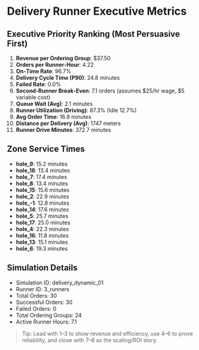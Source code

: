 # Delivery Runner Executive Metrics

## Executive Priority Ranking (Most Persuasive First)
1. **Revenue per Ordering Group**: $37.50
2. **Orders per Runner‑Hour**: 4.22
3. **On‑Time Rate**: 96.7%
4. **Delivery Cycle Time (P90)**: 24.8 minutes
5. **Failed Rate**: 0.0%
6. **Second‑Runner Break‑Even**: 7.1 orders (assumes $25/hr wage, $5 variable cost)
7. **Queue Wait (Avg)**: 2.1 minutes
8. **Runner Utilization (Driving)**: 87.3% (Idle 12.7%)
9. **Avg Order Time**: 16.9 minutes
10. **Distance per Delivery (Avg)**: 1747 meters
11. **Runner Drive Minutes**: 372.7 minutes

## Zone Service Times
- **hole_9**: 15.2 minutes
- **hole_18**: 13.4 minutes
- **hole_7**: 17.4 minutes
- **hole_8**: 13.4 minutes
- **hole_15**: 15.6 minutes
- **hole_2**: 22.9 minutes
- **hole_-1**: 12.8 minutes
- **hole_14**: 17.6 minutes
- **hole_5**: 25.7 minutes
- **hole_17**: 25.0 minutes
- **hole_4**: 22.3 minutes
- **hole_16**: 11.8 minutes
- **hole_13**: 15.1 minutes
- **hole_6**: 19.3 minutes


## Simulation Details
- Simulation ID: delivery_dynamic_01
- Runner ID: 3_runners
- Total Orders: 30
- Successful Orders: 30
- Failed Orders: 0
- Total Ordering Groups: 24
- Active Runner Hours: 7.1

> Tip: Lead with 1–3 to show revenue and efficiency, use 4–6 to prove reliability, and close with 7–8 as the scaling/ROI story.
